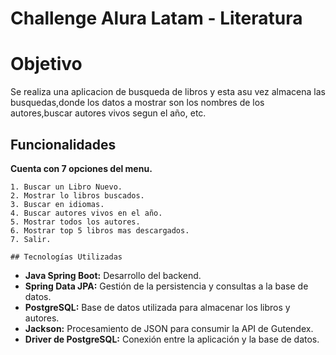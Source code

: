 # Challenge Alura Latam - Literatura

# Objetivo
Se realiza una aplicacion de busqueda de libros y esta asu vez almacena las busquedas,donde los datos a mostrar son los nombres de los autores,buscar autores vivos segun el año, etc.

## Funcionalidades

**Cuenta con 7 opciones del menu.**

    1. Buscar un Libro Nuevo.
    2. Mostrar lo libros buscados.
    3. Buscar en idiomas.
    4. Buscar autores vivos en el año.
    5. Mostrar todos los autores.
    6. Mostrar top 5 libros mas descargados.
    7. Salir.

    ## Tecnologías Utilizadas  

- **Java Spring Boot:** Desarrollo del backend.  
- **Spring Data JPA:** Gestión de la persistencia y consultas a la base de datos.  
- **PostgreSQL:** Base de datos utilizada para almacenar los libros y autores.  
- **Jackson:** Procesamiento de JSON para consumir la API de Gutendex.  
- **Driver de PostgreSQL:** Conexión entre la aplicación y la base de datos.  
